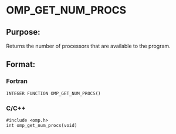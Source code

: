 # OMP_GET_NUM_PROCS

## Purpose:

Returns the number of processors that are available to the program.

## Format:

### Fortran	
```
INTEGER FUNCTION OMP_GET_NUM_PROCS()
```

### C/C++	
```
#include <omp.h>
int omp_get_num_procs(void)
```
